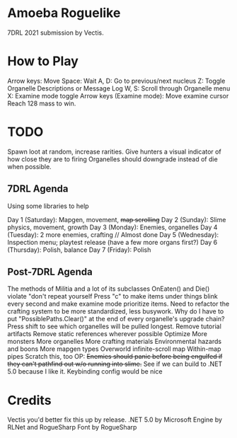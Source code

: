 # Amoeba Roguelike

7DRL 2021 submission by Vectis.

# How to Play

Arrow keys: Move
Space: Wait
A, D: Go to previous/next nucleus
Z: Toggle Organelle Descriptions or Message Log
    W, S: Scroll through Organelle menu
X: Examine mode toggle
    Arrow keys (Examine mode): Move examine cursor
Reach 128 mass to win.

# TODO

Spawn loot at random, increase rarities.
Give hunters a visual indicator of how close they are to firing
Organelles should downgrade instead of die when possible.

## 7DRL Agenda
Using some libraries to help

Day 1 (Saturday): Mapgen, movement, ~~map scrolling~~
Day 2 (Sunday): Slime physics, movement, growth
Day 3 (Monday): Enemies, organelles
Day 4 (Tuesday): 2 more enemies, crafting // Almost done
Day 5 (Wednesday): Inspection menu; playtest release (have a few more organs first?)
Day 6 (Thursday): Polish, balance
Day 7 (Friday): Polish

## Post-7DRL Agenda

The methods of Militia and a lot of its subclasses OnEaten() and Die() violate "don't repeat yourself
Press "c" to make items under things blink every second and make examine mode prioritize items.
Need to refactor the crafting system to be more standardized, less busywork.
Why do I have to put "PossiblePaths.Clear()" at the end of every organelle's upgrade chain?
Press shift to see which organelles will be pulled longest.
Remove tutorial artifacts
Remove static references wherever possible
Optimize
More monsters
More organelles
More crafting materials
Environmental hazards and boons
More mapgen types
Overworld infinite-scroll map
Within-map pipes
Scratch this, too OP: ~~Enemies should panic before being engulfed if they can't pathfind out w/o running into slime.~~
See if we can build to .NET 5.0 because I like it.
Keybinding config would be nice

# Credits

Vectis you'd better fix this up by release.
.NET 5.0 by Microsoft
Engine by RLNet and RogueSharp
Font by RogueSharp